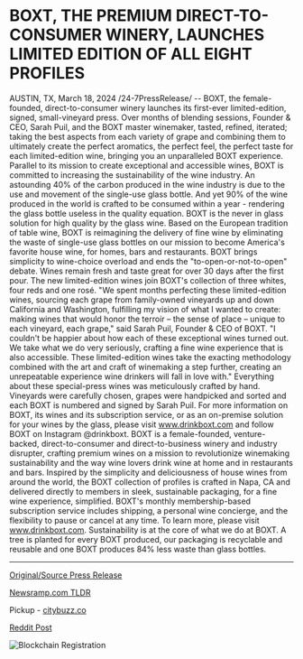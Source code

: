 # BOXT, THE PREMIUM DIRECT-TO-CONSUMER WINERY, LAUNCHES LIMITED EDITION OF ALL EIGHT PROFILES

AUSTIN, TX, March 18, 2024 /24-7PressRelease/ -- BOXT, the female-founded, direct-to-consumer winery launches its first-ever limited-edition, signed, small-vineyard press.   Over months of blending sessions, Founder & CEO, Sarah Puil, and the BOXT master winemaker, tasted, refined, iterated; taking the best aspects from each variety of grape and combining them to ultimately create the perfect aromatics, the perfect feel, the perfect taste for each limited-edition wine, bringing you an unparalleled BOXT experience.   Parallel to its mission to create exceptional and accessible wines, BOXT is committed to increasing the sustainability of the wine industry. An astounding 40% of the carbon produced in the wine industry is due to the use and movement of the single-use glass bottle.  And yet 90% of the wine produced in the world is crafted to be consumed within a year - rendering the glass bottle useless in the quality equation. BOXT is the never in glass solution for high quality by the glass wine.   Based on the European tradition of table wine, BOXT is reimagining the delivery of fine wine by eliminating the waste of single-use glass bottles on our mission to become America's favorite house wine, for homes, bars and restaurants. BOXT brings simplicity to wine-choice overload and ends the "to-open-or-not-to-open" debate. Wines remain fresh and taste great for over 30 days after the first pour. The new limited-edition wines join BOXT's collection of three whites, four reds and one rosé.   "We spent months perfecting these limited-edition wines, sourcing each grape from family-owned vineyards up and down California and Washington, fulfilling my vision of what I wanted to create: making wines that would honor the terroir – the sense of place – unique to each vineyard, each grape," said Sarah Puil, Founder & CEO of BOXT. "I couldn't be happier about how each of these exceptional wines turned out. We take what we do very seriously, crafting a fine wine experience that is also accessible. These limited-edition wines take the exacting methodology combined with the art and craft of winemaking a step further, creating an unrepeatable experience wine drinkers will fall in love with."  Everything about these special-press wines was meticulously crafted by hand. Vineyards were carefully chosen, grapes were handpicked and sorted and each BOXT is numbered and signed by Sarah Puil. 			  For more information on BOXT, its wines and its subscription service, or as an on-premise solution for your wines by the glass, please visit www.drinkboxt.com and follow BOXT on Instagram @drinkboxt.  BOXT is a female-founded, venture-backed, direct-to-consumer and direct-to-business winery and industry disrupter, crafting premium wines on a mission to revolutionize winemaking sustainability and the way wine lovers drink wine at home and in restaurants and bars. Inspired by the simplicity and deliciousness of house wines from around the world, the BOXT collection of profiles is crafted in Napa, CA and delivered directly to members in sleek, sustainable packaging, for a fine wine experience, simplified. BOXT's monthly membership-based subscription service includes shipping, a personal wine concierge, and the flexibility to pause or cancel at any time. To learn more, please visit www.drinkboxt.com.  Sustainability is at the core of what we do at BOXT. A tree is planted for every BOXT produced, our packaging is recyclable and reusable and one BOXT produces 84% less waste than glass bottles. 

---

[Original/Source Press Release](https://www.24-7pressrelease.com/press-release/509263/boxt-the-premium-direct-to-consumer-winery-launches-limited-edition-of-all-eight-profiles)
                    

[Newsramp.com TLDR](https://newsramp.com/curated-news/boxt-launches-limited-edition-small-vineyard-press-wines/ce101d5d1e0067b16ead630b41bb25f8) 


Pickup - [citybuzz.co](https://citybuzz.co/2024/03/18/boxt-launches-limited-edition-wine-collection-showcasing-sustainable-winemaking)
 



[Reddit Post](https://www.reddit.com/r/newsramp/comments/1bhkown/boxt_launches_limitededition_smallvineyard_press/) 



![Blockchain Registration](https://cdn.newsramp.app/24-7PressRelease/qrcode/243/18/bossg4ZQ.webp)